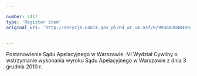 ```yaml
---

number: 2417
type: 'Register item'
original_uri: 'http://decyzje.uokik.gov.pl/nd_wz_um.nsf/0/99360D0484993B9FC12578C40038B5E5?OpenDocument'


---
```


Postanowienie Sądu Apelacyjnego w Warszawie -VI Wydział Cywilny o wstrzymanie wykonania wyroku Sądu Apelacyjnego w Warszawie z dnia 3 grudnia 2010 r.
